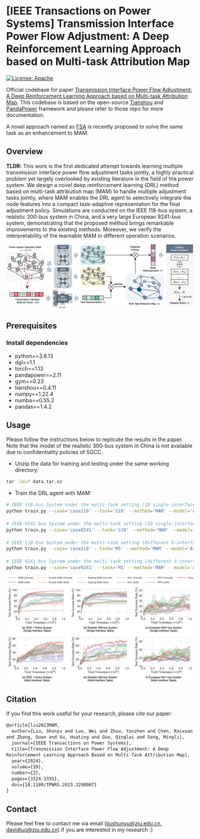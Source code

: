 # [IEEE Transactions on Power Systems] Transmission Interface Power Flow Adjustment: A Deep Reinforcement Learning Approach based on Multi-task Attribution Map

[![License: Apache](https://img.shields.io/badge/License-Apache-blue.svg)](LICENSE)

Official codebase for paper [Transmission Interface Power Flow Adjustment: A Deep Reinforcement Learning Approach based on Multi-task Attribution Map](https://ieeexplore.ieee.org/abstract/document/10192091). This codebase is based on the open-source [Tianshou](https://github.com/thu-ml/tianshou) and [PandaPower](https://github.com/e2nIEE/pandapower) framework and please refer to those repo for more documentation.

A novel approach named as [FSA](https://github.com/Cra2yDavid/FSA) is recently proposed to solve the same task as an enhancement to MAM. 


## Overview

**TLDR:** This work is the first dedicated attempt towards learning multiple transmission interface power flow adjustment tasks jointly, a highly practical problem yet largely overlooked by existing literature in the field of the power system. We design a novel deep reinforcement learning (DRL) method based on multi-task attribution map (MAM) to handle multiple adjustment tasks jointly, where MAM enables the DRL agent to selectively integrate the node features into a compact task-adaptive representation for the final adjustment policy. Simulations are conducted on the IEEE 118-bus system, a realistic 300-bus system in China, and a very large European 9241-bus system, demonstrating that the proposed method brings remarkable improvements to the existing methods. Moreover, we verify the interpretability of the learnable MAM in different operation scenarios.


![image](https://github.com/Cra2yDavid/MAM/blob/main/framework.png)

## Prerequisites

### Install dependencies
* python==3.8.13
* dgl==1.1
* torch==1.13
* pandapower==2.11
* gym==0.23
* tianshou==0.4.11
* numpy==1.22.4
* numba==0.55.2
* pandas==1.4.2


## Usage

Please follow the instructions below to replicate the results in the paper. Note that the model of the realistic 300-bus system in China is not available due to confidentiality policies of SGCC.

* Unzip the data for training and testing under the same working directory:

```bash
tar -Jxvf data.tar.xz
```

* Train the DRL agent with MAM:
```bash
# IEEE 118-bus System under the multi-task setting (10 single-interface tasks)
python train.py --case='case118' --task='S10' --method='MAM' --model='Attention'

# IEEE 9241-bus System under the multi-task setting (10 single-interface tasks)
python train.py --case='case9241' --task='S10' --method='MAM' --model='Attention'

# IEEE 118-bus System under the multi-task setting (different 5-interface tasks)
python train.py --case='case118' --task='M5' --method='MAM' --model='Attention'

# IEEE 9241-bus System under the multi-task setting (different 3-interface tasks)
python train.py --case='case9241' --task='M3' --method='MAM' --model='Attention'
```
![image](https://github.com/Cra2yDavid/MAM/blob/main/exp.png)


## Citation

If you find this work useful for your research, please cite our paper:

```
@article{liu2023MAM,
  author={Liu, Shunyu and Luo, Wei and Zhou, Yanzhen and Chen, Kaixuan and Zhang, Quan and Xu, Huating and Guo, Qinglai and Song, Mingli},
  journal={IEEE Transactions on Power Systems}, 
  title={Transmission Interface Power Flow Adjustment: A Deep Reinforcement Learning Approach Based on Multi-Task Attribution Map}, 
  year={2024},
  volume={39},
  number={2},
  pages={3324-3335},
  doi={10.1109/TPWRS.2023.3298007}
}
```

## Contact

Please feel free to contact me via email (<liushunyu@zju.edu.cn>, <davidluo@zju.edu.cn>) if you are interested in my research :)
